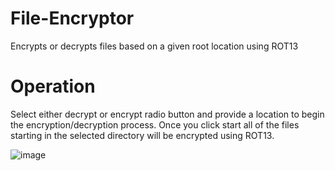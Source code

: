 # File-Encryptor
Encrypts or decrypts files based on a given root location using ROT13

# Operation
Select either decrypt or encrypt radio button and provide a location to begin the encryption/decryption process. Once you click start all of the files starting in the selected directory will be encrypted using ROT13. 

![image](https://github.com/Francesco-Calabrese/File-Encryptor/assets/96243400/58fa657f-a555-4dfb-8e9b-cf60da1ff28a)

